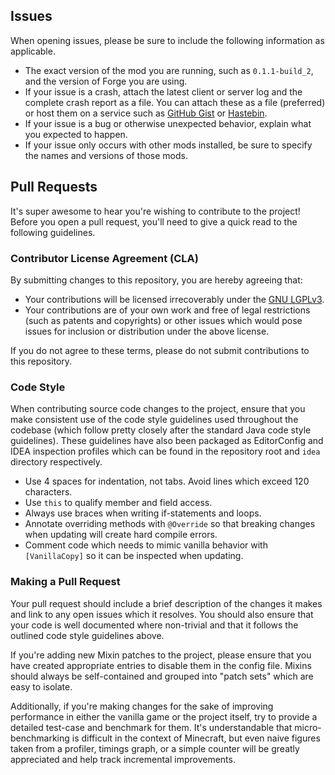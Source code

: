 ## Issues

When opening issues, please be sure to include the following information as applicable.

- The exact version of the mod you are running, such as `0.1.1-build_2`, and the version of Forge you are using.
- If your issue is a crash, attach the latest client or server log and the complete crash report as a file. You can
  attach these as a file (preferred) or host them on a service such as [GitHub Gist](https://gist.github.com/) or [Hastebin](https://hastebin.com/).
- If your issue is a bug or otherwise unexpected behavior, explain what you expected to happen.
- If your issue only occurs with other mods installed, be sure to specify the names and versions of those mods.

## Pull Requests

It's super awesome to hear you're wishing to contribute to the project! Before you open a pull request, you'll need to
give a quick read to the following guidelines.

### Contributor License Agreement (CLA)

By submitting changes to this repository, you are hereby agreeing that:

- Your contributions will be licensed irrecoverably under the [GNU LGPLv3](https://www.gnu.org/licenses/lgpl-3.0.html).
- Your contributions are of your own work and free of legal restrictions (such as patents and copyrights) or other
  issues which would pose issues for inclusion or distribution under the above license.

If you do not agree to these terms, please do not submit contributions to this repository.

### Code Style

When contributing source code changes to the project, ensure that you make consistent use of the code style guidelines
used throughout the codebase (which follow pretty closely after the standard Java code style guidelines). These guidelines
have also been packaged as EditorConfig and IDEA inspection profiles which can be found in the repository root and `idea`
directory respectively.

- Use 4 spaces for indentation, not tabs. Avoid lines which exceed 120 characters.
- Use `this` to qualify member and field access.
- Always use braces when writing if-statements and loops.
- Annotate overriding methods with `@Override` so that breaking changes when updating will create hard compile errors.
- Comment code which needs to mimic vanilla behavior with `[VanillaCopy]` so it can be inspected when updating.

### Making a Pull Request

Your pull request should include a brief description of the changes it makes and link to any open issues which it
resolves. You should also ensure that your code is well documented where non-trivial and that it follows the
outlined code style guidelines above.

If you're adding new Mixin patches to the project, please ensure that you have created appropriate entries to disable
them in the config file. Mixins should always be self-contained and grouped into "patch sets" which are easy to isolate.

Additionally, if you're making changes for the sake of improving performance in either the vanilla game or the project
itself, try to provide a detailed test-case and benchmark for them. It's understandable that micro-benchmarking is
difficult in the context of Minecraft, but even naive figures taken from a profiler, timings graph, or a simple counter
will be greatly appreciated and help track incremental improvements. 